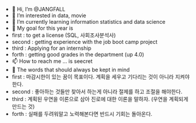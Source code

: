 - 👋 Hi, I’m @JANGFALL
- 👀 I’m interested in data, movie
- 🌱 I’m currently learning information statistics and data science
- 💞️ My goal for this year is 
- first : to get a license (SQL, 사회조사분석사)
- second : getting experience with the job boot camp project
- third : Applying for an internship
- forth : getting good grades in the department (up 4.0)
- 📫 How to reach me ... is seecret
- 🔴 The words that should always be kept in mind
- first : 마감시한이 있는 꿈이 목표이다. 계획을 세우고 기다리는 것이 아니라 지켜야한다.
- second : 좋아하는 것들만 찾아서 하는게 아니라 절제를 하고 조절을 해야한다.
- third : 계획된 우연을 이론으로 삼아 진로에 대한 이론을 말하자. (우연을 계획되게 만드는 것)
- forth : 실패를 두려워말고 노력해본다면 반드시 기회는 돌아온다. 
<!---
JANGFALL/JANGFALL is a ✨ special ✨ repository because its `README.md` (this file) appears on your GitHub profile.
You can click the Preview link to take a look at your changes.
--->
